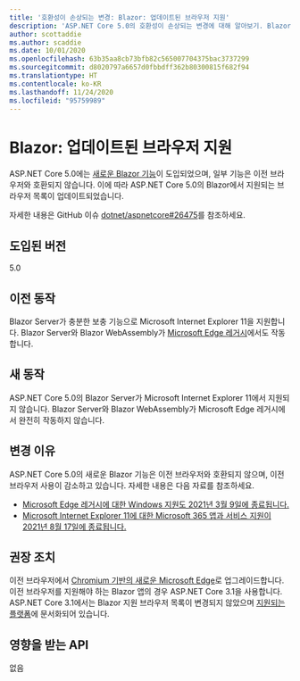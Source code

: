 ```yaml
---
title: '호환성이 손상되는 변경: Blazor: 업데이트된 브라우저 지원'
description: 'ASP.NET Core 5.0의 호환성이 손상되는 변경에 대해 알아보기. Blazor: 업데이트된 브라우저 지원'
author: scottaddie
ms.author: scaddie
ms.date: 10/01/2020
ms.openlocfilehash: 63b35aa8cb73bfb82c565007704375bac3737299
ms.sourcegitcommit: d8020797a6657d0fbbdff362b80300815f682f94
ms.translationtype: HT
ms.contentlocale: ko-KR
ms.lasthandoff: 11/24/2020
ms.locfileid: "95759989"
---
```

# <a name="blazor-updated-browser-support"></a>Blazor: 업데이트된 브라우저 지원

ASP.NET Core 5.0에는 [새로운 Blazor 기능](https://github.com/dotnet/aspnetcore/issues/21514)이 도입되었으며, 일부 기능은 이전 브라우저와 호환되지 않습니다. 이에 따라 ASP.NET Core 5.0의 Blazor에서 지원되는 브라우저 목록이 업데이트되었습니다.

자세한 내용은 GitHub 이슈 [dotnet/aspnetcore#26475](https://github.com/dotnet/aspnetcore/issues/26475)를 참조하세요.

## <a name="version-introduced"></a>도입된 버전

5.0

## <a name="old-behavior"></a>이전 동작

Blazor Server가 충분한 보충 기능으로 Microsoft Internet Explorer 11을 지원합니다. Blazor Server와 Blazor WebAssembly가 [Microsoft Edge 레거시](https://support.microsoft.com/help/4533505/what-is-microsoft-edge-legacy)에서도 작동합니다.

## <a name="new-behavior"></a>새 동작

ASP.NET Core 5.0의 Blazor Server가 Microsoft Internet Explorer 11에서 지원되지 않습니다. Blazor Server와 Blazor WebAssembly가 Microsoft Edge 레거시에서 완전히 작동하지 않습니다.

## <a name="reason-for-change"></a>변경 이유

ASP.NET Core 5.0의 새로운 Blazor 기능은 이전 브라우저와 호환되지 않으며, 이전 브라우저 사용이 감소하고 있습니다. 자세한 내용은 다음 자료를 참조하세요.

* [Microsoft Edge 레거시에 대한 Windows 지원도 2021년 3월 9일에 종료됩니다.](https://support.microsoft.com/help/4533505/what-is-microsoft-edge-legacy)
* [Microsoft Internet Explorer 11에 대한 Microsoft 365 앱과 서비스 지원이 2021년 8월 17일에 종료됩니다.](/lifecycle/announcements/m365-ie11-microsoft-edge-legacy)

## <a name="recommended-action"></a>권장 조치

이전 브라우저에서 [Chromium 기반의 새로운 Microsoft Edge](https://www.microsoft.com/edge)로 업그레이드합니다. 이전 브라우저를 지원해야 하는 Blazor 앱의 경우 ASP.NET Core 3.1을 사용합니다. ASP.NET Core 3.1에서는 Blazor 지원 브라우저 목록이 변경되지 않았으며 [지원되는 플랫폼](/aspnet/core/blazor/supported-platforms?view=aspnetcore-3.1)에 문서화되어 있습니다.

## <a name="affected-apis"></a>영향을 받는 API

없음

<!--

### Category

ASP.NET Core

### Affected APIs

Not detectable via API analysis

-->
